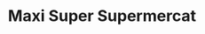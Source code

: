 ---
title: "Maxi Super Supermercat"
url: /sant-boi-de-llobregat/maxi-super-supermercat/
shop: supermercado
---